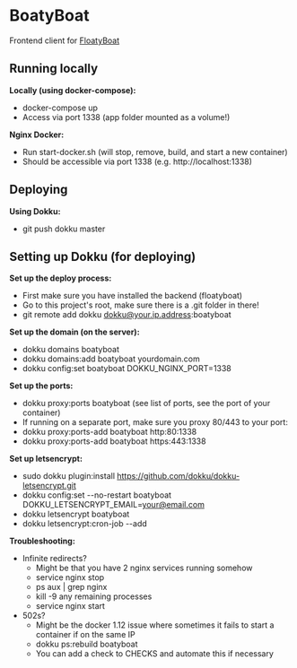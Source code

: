 # BoatyBoat

Frontend client for [FloatyBoat](https://github.com/lemiffe/floatyboat-fetch)

## Running locally

**Locally (using docker-compose):**
- docker-compose up
- Access via port 1338 (app folder mounted as a volume!)

**Nginx Docker:**
- Run start-docker.sh (will stop, remove, build, and start a new container)
- Should be accessible via port 1338 (e.g. http://localhost:1338)

## Deploying

**Using Dokku:**
- git push dokku master

## Setting up Dokku (for deploying)

**Set up the deploy process:**
- First make sure you have installed the backend (floatyboat)
- Go to this project's root, make sure there is a .git folder in there!
- git remote add dokku dokku@your.ip.address:boatyboat

**Set up the domain (on the server):**
- dokku domains boatyboat
- dokku domains:add boatyboat yourdomain.com
- dokku config:set boatyboat DOKKU_NGINX_PORT=1338

**Set up the ports:**
- dokku proxy:ports boatyboat (see list of ports, see the port of your container)
- If running on a separate port, make sure you proxy 80/443 to your port:
- dokku proxy:ports-add boatyboat http:80:1338
- dokku proxy:ports-add boatyboat https:443:1338

**Set up letsencrypt:**
- sudo dokku plugin:install https://github.com/dokku/dokku-letsencrypt.git
- dokku config:set --no-restart boatyboat DOKKU_LETSENCRYPT_EMAIL=your@email.com
- dokku letsencrypt boatyboat
- dokku letsencrypt:cron-job --add

**Troubleshooting:**
- Infinite redirects?
    - Might be that you have 2 nginx services running somehow
    - service nginx stop
    - ps aux | grep nginx
    - kill -9 any remaining processes
    - service nginx start
- 502s?
    - Might be the docker 1.12 issue where sometimes it fails to start a container if on the same IP
    - dokku ps:rebuild boatyboat
    - You can add a check to CHECKS and automate this if necessary